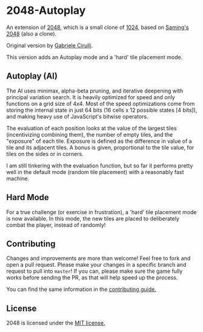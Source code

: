 # 2048-Autoplay
An extension of [2048](http://gabrielecirulli.github.io/2048/), which is a small clone of [1024](https://play.google.com/store/apps/details?id=com.veewo.a1024), based on [Saming's 2048](http://saming.fr/p/2048/) (also a clone).

Original version by [Gabriele Cirulli](https://github.com/gabrielecirulli/2048).

This version adds an Autoplay mode and a 'hard' tile placement mode.

## Autoplay (AI)

The AI uses minimax, alpha-beta pruning, and iterative deepening with principal variation search.  It is heavily optimized for speed and only functions on a grid size of 4x4.  Most of the speed optimizations come from storing the internal state in just 64 bits (16 cells x 12 possible states [4 bits]), and making heavy use of JavaScript's bitwise operators.

The evaluation of each position looks at the value of the largest tiles (incentivizing combining them), the number of empty tiles, and the "exposure" of each tile.  Exposure is defined as the difference in value of a tile and its adjacent tiles.  A bonus is given, proportional to the tile value, for tiles on the sides or in corners.

I am still tinkering with the evaluation function, but so far it performs pretty well in the default mode (random tile placement) with a reasonably fast machine.

## Hard Mode

For a true challenge (or exercise in frustration), a 'hard' tile placement mode is now available.  In this mode, the new tiles are placed to deliberately combat the player, instead of randomly!

## Contributing
Changes and improvements are more than welcome! Feel free to fork and open a pull request. Please make your changes in a specific branch and request to pull into `master`! If you can, please make sure the game fully works before sending the PR, as that will help speed up the process.

You can find the same information in the [contributing guide.](https://github.com/jparish9/2048-Autoplay/blob/master/CONTRIBUTING.md)

## License
2048 is licensed under the [MIT license.](https://github.com/jparish9/2048-Autoplay/blob/master/LICENSE.txt)

